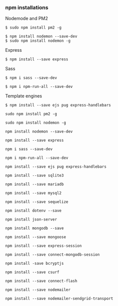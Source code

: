 <!-- --------------------------------------------------------------- -->

### npm installations

Nodemode and PM2

    $ sudo npm install pm2 -g

    $ npm install nodemon --save-dev
    $ sudo npm install nodemon -g

Express

    $ npm install --save express

Sass

    $ npm i sass --save-dev

    $ npm i npm-run-all --save-dev

Template engines 

    $ npm install --save ejs pug express-handlebars

<!-- --------------------------------------------------------------- -->

    sudo npm install pm2 -g

    sudo npm install nodemon -g

    npm install nodemon --save-dev

    npm install --save express

    npm i sass --save-dev

    npm i npm-run-all --save-dev

    npm install --save ejs pug express-handlebars

    npm install --save sqlite3

    npm install --save mariadb

    npm install --save mysql2

    npm install --save sequelize

    npm install dotenv --save

    npm install json-server

    npm install mongodb --save

    npm install --save mongoose

    npm install --save express-session

    npm install --save connect-mongodb-session

    npm install -save bcryptjs

    npm install --save csurf

    npm install --save connect-flash

    npm install --save nodemailer

    npm install --save nodemailer-sendgrid-transport
